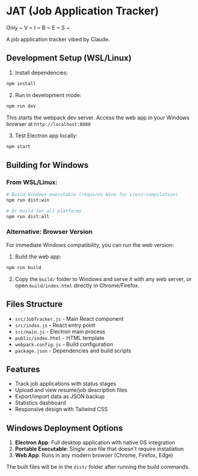 # JAT (Job Application Tracker)

Only ~ V ~ I ~ B ~ E ~ S ~

A job application tracker vibed by Claude.

## Development Setup (WSL/Linux)

1. Install dependencies:
```bash
npm install
```

2. Run in development mode:
```bash
npm run dev
```
   This starts the webpack dev server. Access the web app in your Windows browser at `http://localhost:8080`

3. Test Electron app locally:
```bash
npm start
```

## Building for Windows

### From WSL/Linux:
```bash
# Build Windows executable (requires Wine for cross-compilation)
npm run dist:win

# Or build for all platforms
npm run dist:all
```

### Alternative: Browser Version
For immediate Windows compatibility, you can run the web version:

1. Build the web app:
```bash
npm run build
```

2. Copy the `build/` folder to Windows and serve it with any web server, or open `build/index.html` directly in Chrome/Firefox.

## Files Structure

- `src/JobTracker.js` - Main React component
- `src/index.js` - React entry point
- `src/main.js` - Electron main process
- `public/index.html` - HTML template
- `webpack.config.js` - Build configuration
- `package.json` - Dependencies and build scripts

## Features

- Track job applications with status stages
- Upload and view resume/job description files
- Export/import data as JSON backup
- Statistics dashboard
- Responsive design with Tailwind CSS

## Windows Deployment Options

1. **Electron App**: Full desktop application with native OS integration
2. **Portable Executable**: Single .exe file that doesn't require installation
3. **Web App**: Runs in any modern browser (Chrome, Firefox, Edge)

The built files will be in the `dist/` folder after running the build commands.
